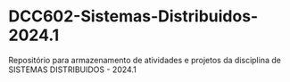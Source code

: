# DCC602-Sistemas-Distribuidos-2024.1
Repositório para armazenamento de atividades e projetos da disciplina de SISTEMAS DISTRIBUIDOS - 2024.1
